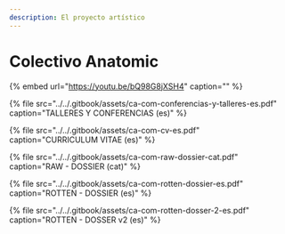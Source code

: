 ```yaml
---
description: El proyecto artístico
---
```


# Colectivo Anatomic

{% embed url="https://youtu.be/bQ98G8jXSH4" caption="" %}

{% file src="../../.gitbook/assets/ca-com-conferencias-y-talleres-es.pdf" caption="TALLERES Y CONFERENCIAS \(es\)" %}

{% file src="../../.gitbook/assets/ca-com-cv-es.pdf" caption="CURRICULUM VITAE \(es\)" %}

{% file src="../../.gitbook/assets/ca-com-raw-dossier-cat.pdf" caption="RAW - DOSSIER \(cat\)" %}

{% file src="../../.gitbook/assets/ca-com-rotten-dossier-es.pdf" caption="ROTTEN - DOSSIER \(es\)" %}

{% file src="../../.gitbook/assets/ca-com-rotten-dosser-2-es.pdf" caption="ROTTEN - DOSSER v2 \(es\)" %}



